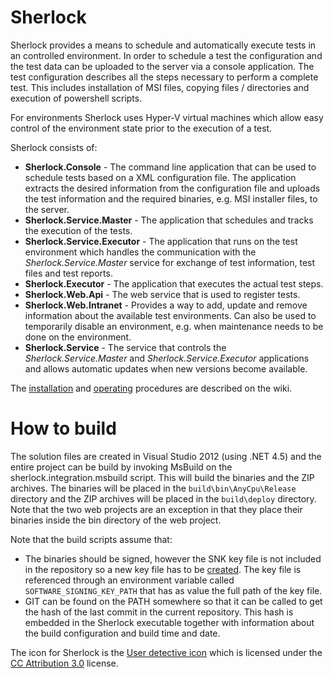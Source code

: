 # Sherlock

Sherlock provides a means to schedule and automatically execute tests in an controlled environment. In order to schedule a test the configuration and the test data can be uploaded to the server via a console application. The test configuration describes all the steps necessary to perform a complete test. This includes installation of MSI files, copying files / directories and execution of powershell scripts. 

For environments Sherlock uses Hyper-V virtual machines which allow easy control of the environment state prior to the execution of a test.

Sherlock consists of: 

* __Sherlock.Console__ - The command line application that can be used to schedule tests based on a XML configuration file. The application extracts the desired information from the configuration file and uploads the test information and the required binaries, e.g. MSI installer files, to the server.
* __Sherlock.Service.Master__ - The application that schedules and tracks the execution of the tests.
* __Sherlock.Service.Executor__ - The application that runs on the test environment which handles the communication with the _Sherlock.Service.Master_ service for exchange of test information, test files and test reports.
* __Sherlock.Executor__ - The application that executes the actual test steps.
* __Sherlock.Web.Api__ - The web service that is used to register tests. 
* __Sherlock.Web.Intranet__ - Provides a way to add, update and remove information about the available test environments. Can also be used to temporarily disable an environment, e.g. when maintenance needs to be done on the environment.
* __Sherlock.Service__ - The service that controls the _Sherlock.Service.Master_ and _Sherlock.Service.Executor_ applications and allows automatic updates when new versions become available.


The [installation](https://github.com/pvandervelde/Sherlock/wiki/Installation) and [operating](https://github.com/pvandervelde/Sherlock/wiki/Using) procedures are described on the wiki.

# How to build
The solution files are created in Visual Studio 2012 (using .NET 4.5) and the entire project can be build by invoking MsBuild on the sherlock.integration.msbuild script. This will build the binaries and the ZIP archives. The binaries will be placed in the `build\bin\AnyCpu\Release` directory and the ZIP archives will be placed in the `build\deploy` directory. Note that the two web projects are an exception in that they place their binaries inside the bin directory of the web project.

Note that the build scripts assume that:

* The binaries should be signed, however the SNK key file is not included in the repository so a new key file has to be [created][snkfile_msdn]. The key file is referenced through an environment variable called `SOFTWARE_SIGNING_KEY_PATH` that has as value the full path of the key file. 
* GIT can be found on the PATH somewhere so that it can be called to get the hash of the last commit in the current repository. This hash is embedded in the Sherlock executable together with information about the build configuration and build time and date.

The icon for Sherlock is the [User detective icon](http://www.fatcow.com/free-icons) which is licensed under the [CC Attribution 3.0](http://creativecommons.org/licenses/by/3.0/) license.

[snkfile_msdn]: http://msdn.microsoft.com/en-us/library/6f05ezxy(v=vs.110).aspx